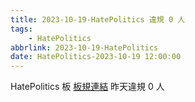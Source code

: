 ```yaml
---
title: 2023-10-19-HatePolitics 違規 0 人
tags:
    - HatePolitics
abbrlink: 2023-10-19-HatePolitics
date: HatePolitics-2023-10-19 12:00:00
---
```

HatePolitics 板 [板規連結](https://www.ptt.cc/bbs/HatePolitics/M.1617115262.A.D60.html)
昨天違規 0 人
